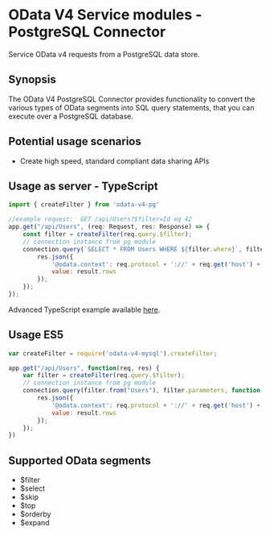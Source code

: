 # OData V4 Service modules - PostgreSQL Connector

Service OData v4 requests from a PostgreSQL data store.

## Synopsis
The OData V4 PostgreSQL Connector provides functionality to convert the various types of OData segments
into SQL query statements, that you can execute over a PostgreSQL database.

## Potential usage scenarios

- Create high speed, standard compliant data sharing APIs

## Usage as server - TypeScript
```javascript
import { createFilter } from 'odata-v4-pg'

//example request:  GET /api/Users?$filter=Id eq 42
app.get("/api/Users", (req: Request, res: Response) => {
    const filter = createFilter(req.query.$filter);
    // connection instance from pg module
    connection.query(`SELECT * FROM Users WHERE ${filter.where}`, filter.parameters, function(err, result){
        res.json({
        	'@odata.context': req.protocol + '://' + req.get('host') + '/api/$metadata#Users',
        	value: result.rows
        });
    });
});
```

Advanced TypeScript example available [here](https://raw.githubusercontent.com/jaystack/odata-v4-mysql/master/src/example/sql.ts).

## Usage ES5
```javascript
var createFilter = require('odata-v4-mysql').createFilter;

app.get("/api/Users", function(req, res) {
    var filter = createFilter(req.query.$filter);
    // connection instance from pg module
    connection.query(filter.from("Users"), filter.parameters, function(err, result){
        res.json({
        	'@odata.context': req.protocol + '://' + req.get('host') + '/api/$metadata#Users',
        	value: result.rows
        });
    });
})
```

## Supported OData segments

* $filter
* $select
* $skip
* $top
* $orderby
* $expand